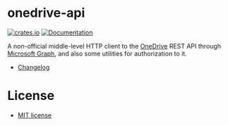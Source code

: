 # onedrive-api

[![crates.io](https://img.shields.io/crates/v/onedrive-api.svg)](https://crates.io/crates/onedrive-api)
[![Documentation](https://docs.rs/onedrive-api/badge.svg)](https://docs.rs/onedrive-api)

A non-official middle-level HTTP client to the [OneDrive][onedrive] REST API
through [Microsoft Graph][graph], and also some utilities for authorization to it.

- [Changelog](CHANGELOG.md)

[onedrive]: https://onedrive.live.com/about
[graph]: https://docs.microsoft.com/graph/overview

# License
- [MIT license](LICENSE-MIT)
